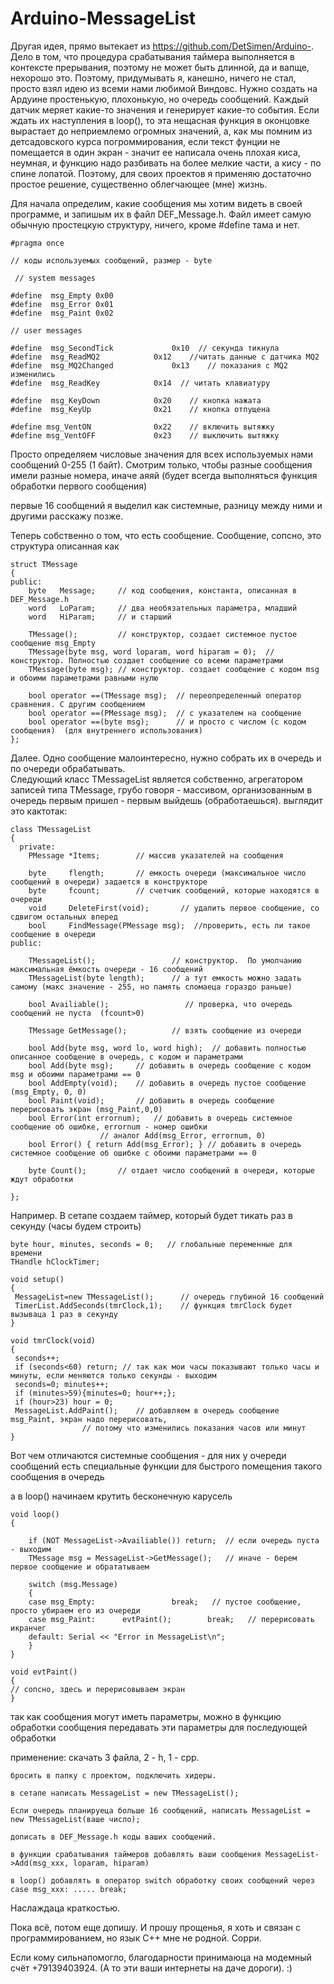 # Arduino-MessageList

Другая идея, прямо вытекает из https://github.com/DetSimen/Arduino-. Дело в том, что процедура срабатывания таймера выполняется в контексте прерывания, поэтому не может быть длинной, да и вапще, нехорошо это.  Поэтому, придумывать я, канешно, ничего не стал, просто взял идею из всеми нами любимой Виндовс. Нужно создать на Ардуине простенькую, плохонькую, но очередь сообщений.  Каждый датчик меряет какие-то значения и генерирует какие-то события. Если ждать их наступления в loop(), то эта нещасная функция в оконцовке вырастает до неприемлемо огромных значений, а, как мы помним из детсадовского курса погроммирования, если текст фунции не помещается в один экран - значит ее написала очень плохая киса, неумная, и функцию надо разбивать на более мелкие части, а кису - по спине лопатой.  Поэтому, для своих проектов я применяю достаточно простое решение, существенно облегчающее (мне) жизнь. 

Для начала определим, какие сообщения мы хотим видеть в своей программе, и запишым их в файл DEF_Message.h. Файл имеет самую обычную простецкую структуру, ничего, кроме #define тама и нет. 

    #pragma once

	// коды используемых сообщений, размер - byte

     // system messages

    #define  msg_Empty 0x00
    #define  msg_Error 0x01
    #define  msg_Paint 0x02

    // user messages

    #define  msg_SecondTick		        0x10  // секунда тикнула
    #define  msg_ReadMQ2			0x12	//читать данные с датчика MQ2
    #define  msg_MQ2Changed		        0x13	// показания c MQ2 изменились
    #define  msg_ReadKey			0x14  // читать клавиатуру

    #define  msg_KeyDown			0x20	// кнопка нажата
    #define  msg_KeyUp				0x21	// кнопка отпущена

    #define msg_VentON				0x22	// включить вытяжку
    #define msg_VentOFF				0x23	// выключить вытяжку

Просто определяем числовые значения для всех используемых нами сообщений 0-255 (1 байт). Смотрим только, чтобы разные сообщения имели разные номера, иначе аяяй (будет всегда выполняться функция обработки первого сообщения)


первые 16 сообщений я выделил как системные, разницу между ними и другими расскажу позже.

Теперь собственно о том, что есть сообщение.  Сообщение, сопсно, это структура описанная как 

    struct TMessage
    {
    public:
	    byte   Message;     // код сообщения, константа, описанная в DEF_Message.h 
	    word   LoParam;     // два необязательных параметра, младший 
	    word   HiParam;     // и старший 

	    TMessage();         // конструктор, создает системное пустое сообщение msg_Empty 
	    TMessage(byte msg, word loparam, word hiparam = 0);  // конструктор. Полностью создает сообщение со всеми параметрами
	    TMessage(byte msg); // конструктор. создает сообщение с кодом msg и обоими параметрами равными нулю

	    bool operator ==(TMessage msg);  // переопределенный оператор сравнения. С другим сообщением
	    bool operator ==(PMessage msg);  // с указателем на сообщение
	    bool operator ==(byte msg);      // и просто с числом (с кодом сообщения)  (для внутреннего использования)
    };
    
Далее.  Одно сообщение малоинтересно, нужно собрать их в очередь и по очереди обрабатывать.  
Следующий класс TMessageList является собственно, агрегатором записей типа TMessagе, грубо говоря - массивом, 
организованным в очередь первым пришел - первым выйдешь (обработаешься).  выглядит это кактотак: 
    
    class TMessageList
    {
      private:
	    PMessage *Items;        // массив указателей на сообщения

	    byte     flength;       // емкость очереди (максимальное число сообщений в очереди) задается в конструкторе
	    byte     fcount;        // счетчик сообщений, которые находятся в очереди
	    void     DeleteFirst(void);       // удалить первое сообщение, со сдвигом остальных вперед
	    bool	 FindMessage(PMessage msg);  //проверить, есть ли такое сообщение в очереди
    public:

	    TMessageList();                 // конструктор.  По умолчанию максимальная ёмкость очереди - 16 сообщений
	    TMessageList(byte length);      // а тут емкость можно задать самому (макс значение - 255, но память сломаеца гораздо раньше) 

	    bool Availiable();                 // проверка, что очередь сообщений не пуста  (fcount>0)

	    TMessage GetMessage();          // взять сообщение из очереди

	    bool Add(byte msg, word lo, word high);  // добавить полностью описанное сообщение в очередь, с кодом и параметрами
	    bool Add(byte msg);		// добавить в очередь сообщение с кодом msg и обоими параметрами == 0
	    bool AddEmpty(void);	// добавить в очередь пустое сообщение (msg_Empty, 0, 0)
	    bool Paint(void);		// добавить в очередь сообщение перерисовать экран (msg_Paint,0,0)	
	    bool Error(int errornum);	// добавить в очередь системное сообщение об ошибке, errornum - номер ошибки
	    				// аналог Add(msg_Error, errornum, 0)
	    bool Error() { return Add(msg_Error); } // добавить в очередь системное сообщение об ошибке с обоими параметрами == 0

	    byte Count();		// отдает число сообщений в очереди, которые ждут обработки

    };


Например.  В сетапе создаем таймер, который будет тикать раз в секунду (часы будем строить) 

	byte hour, minutes, seconds = 0;   // глобальные переменные для времени
	THandle hClockTimer; 
	
	void setup()
	{
	 MessageList=new TMessageList();      // очередь глубиной 16 сообщений	
	 TimerList.AddSeconds(tmrClock,1);    // функция tmrClock будет вызываца 1 раз в секунду
	}

	void tmrClock(void)
	{
	 seconds++;
	 if (seconds<60) return; // так как мои часы показывают только часы и минуты, если меняются только секунды - выходим
	 seconds=0; minutes++;
	 if (minutes>59){minutes=0; hour++;};
	 if (hour>23) hour = 0;
	 MessageList.AddPaint(); 	// добавляем в очередь сообщение msg_Paint, экран надо перерисовать, 
	 				// потому что изменились показания часов или минут
	}
	
	
Вот чем отличаются системные сообщения - для них у очереди сообщений есть специальные функции для быстрого помещения такого сообщения в очередь

а в loop() начинаем крутить бесконечную карусель

	void loop() 
	{

		if (NOT MessageList->Availiable()) return; 	// если очередь пуста - выходим
		TMessage msg = MessageList->GetMessage();	// иначе - берем первое сообщение и обрататываем	

		switch (msg.Message)
		{
		case msg_Empty:					break;   // пустое сообщение, просто убираем его из очереди
		case msg_Paint:      evtPaint();		break;   // перерисовать икранчег
		default: Serial << "Error in MessageList\n";
		}
	}

	void evtPaint()
	{
	// сопсно, здесь и перерисовываем экран
	}
	
так как сообщения могут иметь параметры, можно в функцию обработки сообщения передавать эти параметры для последующей обработки

применение: 
	скачать 3 файла, 2 - h, 1 - срр.
	
	бросить в папку с проектом, подключить хидеры. 
	
	в сетапе написать MessageList = new TMessageList(); 
	
	Если очередь планируеца больше 16 сообщений, написать MessageList = new TMessageList(ваше число);
	
	дописать в DEF_Message.h коды ваших сообщений.
	
	в функции срабатывания таймеров добавлять ваши сообщения MessageList->Add(msg_xxx, loparam, hiparam) 
	
	в loop() добавлять в оператор switch обработку своих сообщений через case msg_xxx: ..... break;

Наслаждаца краткостью. 

Пока всё, потом еще допишу.  И прошу прощенья, я хоть и связан с программированием, но язык C++ мне не родной. Сорри. 

Если кому сильнапомогло, благодарности принимаюца на модемный счёт +79139403924. (А то эти ваши интернеты на даче дороги). :)
